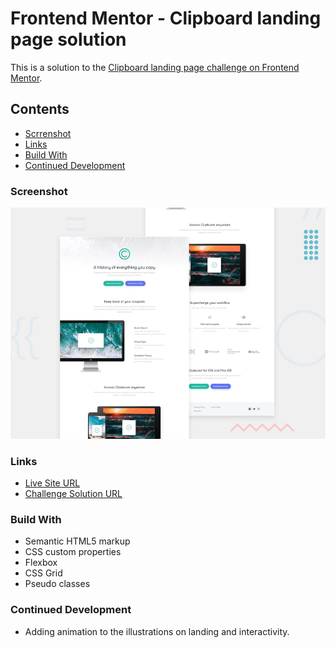 # Frontend Mentor - Clipboard landing page solution

This is a solution to the [Clipboard landing page challenge on Frontend Mentor](https://www.frontendmentor.io/challenges/clipboard-landing-page-5cc9bccd6c4c91111378ecb9).

## Contents

- [Scrrenshot](#screenshot)
- [Links](#links)
- [Build With](#build-with)
- [Continued Development](#continued-development)

### Screenshot

![alt text](design/desktop-preview.jpg)

### Links

- [Live Site URL](https://debabratabanik.github.io/clipboard-landing-page-master/)
- [Challenge Solution URL](https://www.frontendmentor.io/solutions/clipboard-landing-page-master-SesXS8NCnp)

### Build With

- Semantic HTML5 markup
- CSS custom properties
- Flexbox
- CSS Grid
- Pseudo classes

### Continued Development

- Adding animation to the illustrations on landing and interactivity.
